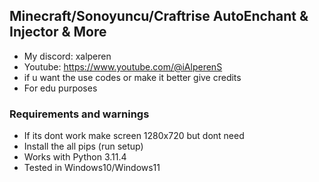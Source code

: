 ## Minecraft/Sonoyuncu/Craftrise AutoEnchant & Injector & More
- My discord: xalperen
- Youtube: https://www.youtube.com/@iAlperenS
- if u want the use codes or make it better give credits
- For edu purposes

### Requirements and warnings
- If its dont work make screen 1280x720 but dont need
- Install the all pips (run setup)
- Works with Python 3.11.4
- Tested in Windows10/Windows11

